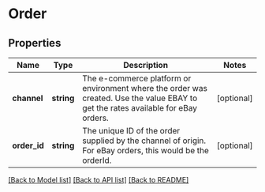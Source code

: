 # Order

## Properties
Name | Type | Description | Notes
------------ | ------------- | ------------- | -------------
**channel** | **string** | The e-commerce platform or environment where the order was created. Use the value EBAY to get the rates available for eBay orders. | [optional] 
**order_id** | **string** | The unique ID of the order supplied by the channel of origin. For eBay orders, this would be the orderId. | [optional] 

[[Back to Model list]](../README.md#documentation-for-models) [[Back to API list]](../README.md#documentation-for-api-endpoints) [[Back to README]](../README.md)


